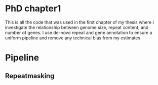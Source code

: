 # PhD chapter1
This is all the code that was used in the first chapter of my thesis where i investigate the relationship between genome size, repeat content, and number of genes. I use de-novo repeat and gene annotation to ensure a uniform pipeline and remove any technical bias from my estimates

# Pipeline

## Repeatmasking

